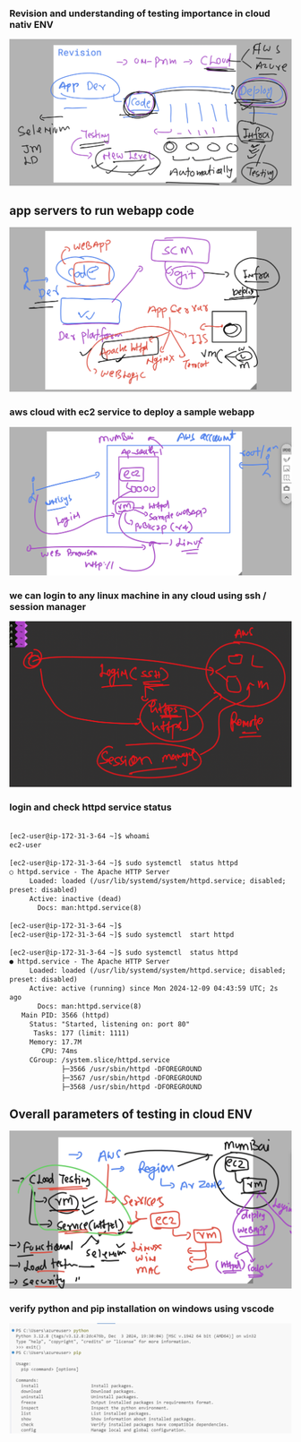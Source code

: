 ### Revision and understanding of testing importance in cloud nativ ENV

<img src="rev1.png">

## app servers to run webapp code 

<img src="rev2.png">

### aws cloud with ec2 service to deploy a sample webapp 

<img src="webapp1.png">

### we can login to any linux machine in any cloud using ssh / session manager

<img src="ssh1.png">

### login and check httpd service status 

```

[ec2-user@ip-172-31-3-64 ~]$ whoami
ec2-user

[ec2-user@ip-172-31-3-64 ~]$ sudo systemctl  status httpd
○ httpd.service - The Apache HTTP Server
     Loaded: loaded (/usr/lib/systemd/system/httpd.service; disabled; preset: disabled)
     Active: inactive (dead)
       Docs: man:httpd.service(8)

[ec2-user@ip-172-31-3-64 ~]$ 
[ec2-user@ip-172-31-3-64 ~]$ sudo systemctl  start httpd

[ec2-user@ip-172-31-3-64 ~]$ sudo systemctl  status httpd
● httpd.service - The Apache HTTP Server
     Loaded: loaded (/usr/lib/systemd/system/httpd.service; disabled; preset: disabled)
     Active: active (running) since Mon 2024-12-09 04:43:59 UTC; 2s ago
       Docs: man:httpd.service(8)
   Main PID: 3566 (httpd)
     Status: "Started, listening on: port 80"
      Tasks: 177 (limit: 1111)
     Memory: 17.7M
        CPU: 74ms
     CGroup: /system.slice/httpd.service
             ├─3566 /usr/sbin/httpd -DFOREGROUND
             ├─3567 /usr/sbin/httpd -DFOREGROUND
             ├─3568 /usr/sbin/httpd -DFOREGROUND

```

## Overall parameters of testing in cloud ENV 

<img src="cloud1.png">

### verify python and pip installation on windows using vscode 

<img src="pyt.png">

